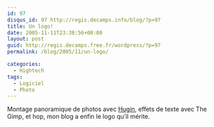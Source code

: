 ```yaml
---
id: 97
disqus_id: 97 http://regis.decamps.info/blog/?p=97
title: Un logo!
date: 2005-11-11T23:38:56+00:00
layout: post
guid: http://regis.decamps.free.fr/wordpress/?p=97
permalink: /blog/2005/11/un-logo/

categories:
  - Hightech
tags:
  - Logiciel
  - Photo
---
```

Montage panoramique de photos avec [Hugin](http://hugin.sourceforge.net), effets de texte avec The Gimp, et hop, mon blog a enfin le logo qu’il mérite.
